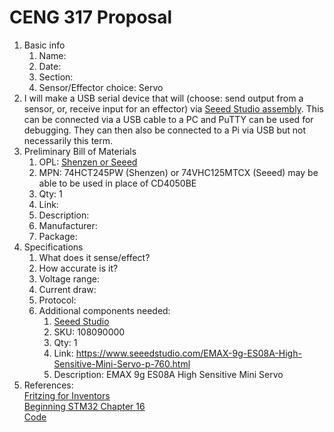 # CENG 317 Proposal
1. Basic info
     1. Name: 
     2. Date: 
     3. Section:
     4. Sensor/Effector choice: Servo
2. I will make a USB serial device that will (choose: send output from a sensor, or, receive input for an effector) via [Seeed Studio assembly](https://www.seeedstudio.com/fusion_pcb.html). This can be connected via a USB cable to a PC and PuTTY can be used for debugging. They can then also be connected to a Pi via USB but not necessarily this term. 
3. Preliminary Bill of Materials
    1. OPL: [Shenzen or Seeed](https://www.seeedstudio.com/opl.html)
    2. MPN: 74HCT245PW (Shenzen) or 74VHC125MTCX (Seeed) may be able to be used in place of CD4050BE
	3. Qty: 1
	4. Link: 
    5. Description:	
	6. Manufacturer: 
	7. Package: 
4. Specifications
    1. What does it sense/effect?
	2. How accurate is it?
    3. Voltage range:
	4. Current draw:
	5. Protocol:
	6. Additional components needed:	
	    1. [Seeed Studio](https://www.seeedstudio.com/)
		2. SKU: 108090000
		3. Qty: 1
		4. Link: https://www.seeedstudio.com/EMAX-9g-ES08A-High-Sensitive-Mini-Servo-p-760.html
		5. Description:	EMAX 9g ES08A High Sensitive Mini Servo
5. References:    
[Fritzing for Inventors](https://learning-oreilly-com.ezproxy.humber.ca/library/view/fritzing-for-inventors/9780071844642/ch01.html#ch01)    
[Beginning STM32 Chapter 16](https://learning-oreilly-com.ezproxy.humber.ca/library/view/beginning-stm32-developing/9781484236246/html/465982_1_En_1_Chapter.xhtml)     
[Code](https://github.com/Apress/Beg-STM32-Devel-FreeRTOS-libopencm3-GCC/tree/master/rtos/tim2_pwm)